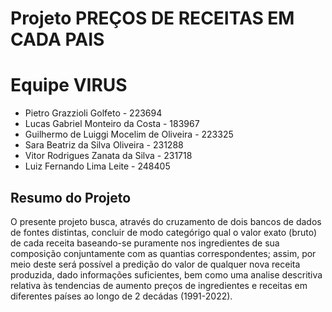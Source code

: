 # Projeto PREÇOS DE RECEITAS EM CADA PAIS

# Equipe VIRUS
* Pietro Grazzioli Golfeto - 223694
* Lucas Gabriel Monteiro da Costa - 183967
* Guilhermo de Luiggi Mocelim de Oliveira - 223325
* Sara Beatriz da Silva Oliveira - 231288
* Vitor Rodrigues Zanata da Silva - 231718
* Luiz Fernando Lima Leite - 248405

## Resumo do Projeto
O presente projeto busca, através do cruzamento de dois bancos de dados de fontes distintas, concluir de modo categórigo qual o valor exato (bruto) de cada receita baseando-se puramente nos ingredientes de sua composição conjuntamente com as quantias correspondentes; assim, por meio deste será possível a predição do valor de qualquer nova receita produzida, dado informações suficientes, bem como uma analise descritiva relativa às tendencias de aumento preços de ingredientes e receitas em diferentes países ao longo de 2 decádas (1991-2022).
